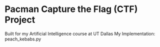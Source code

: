 # Pacman Capture the Flag (CTF) Project

Built for my Artificial Intelligence course at UT Dallas
My Implementation: peach_kebabs.py
